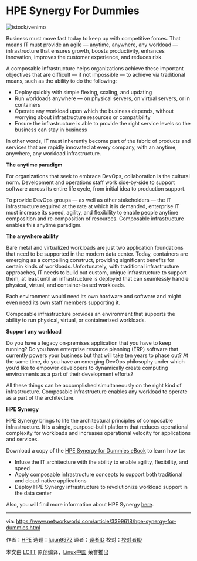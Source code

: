 [#]: collector: (lujun9972)
[#]: translator: ( )
[#]: reviewer: ( )
[#]: publisher: ( )
[#]: url: ( )
[#]: subject: (HPE Synergy For Dummies)
[#]: via: (https://www.networkworld.com/article/3399618/hpe-synergy-for-dummies.html)
[#]: author: (HPE https://www.networkworld.com/author/Michael-Cooney/)

HPE Synergy For Dummies
======

![istock/venimo][1]

Business must move fast today to keep up with competitive forces. That means IT must provide an agile — anytime, anywhere, any workload — infrastructure that ensures growth, boosts productivity, enhances innovation, improves the customer experience, and reduces risk.

A composable infrastructure helps organizations achieve these important objectives that are difficult — if not impossible — to achieve via traditional means, such as the ability to do the following:

  * Deploy quickly with simple flexing, scaling, and updating
  * Run workloads anywhere — on physical servers, on virtual servers, or in containers
  * Operate any workload upon which the business depends, without worrying about infrastructure resources or compatibility
  * Ensure the infrastructure is able to provide the right service levels so the business can stay in business



In other words, IT must inherently become part of the fabric of products and services that are rapidly innovated at every company, with an anytime, anywhere, any workload infrastructure.

**The anytime paradigm**

For organizations that seek to embrace DevOps, collaboration is the cultural norm. Development and operations staff work side‐by‐side to support software across its entire life cycle, from initial idea to production support.

To provide DevOps groups — as well as other stakeholders — the IT infrastructure required at the rate at which it is demanded, enterprise IT must increase its speed, agility, and flexibility to enable people anytime composition and re‐composition of resources. Composable infrastructure enables this anytime paradigm.

**The anywhere ability**

Bare metal and virtualized workloads are just two application foundations that need to be supported in the modern data center. Today, containers are emerging as a compelling construct, providing significant benefits for certain kinds of workloads. Unfortunately, with traditional infrastructure approaches, IT needs to build out custom, unique infrastructure to support them, at least until an infrastructure is deployed that can seamlessly handle physical, virtual, and container‐based workloads.

Each environment would need its own hardware and software and might even need its own staff members supporting it.

Composable infrastructure provides an environment that supports the ability to run physical, virtual, or containerized workloads.

**Support any workload**

Do you have a legacy on‐premises application that you have to keep running? Do you have enterprise resource planning (ERP) software that currently powers your business but that will take ten years to phase out? At the same time, do you have an emerging DevOps philosophy under which you’d like to empower developers to dynamically create computing environments as a part of their development efforts?

All these things can be accomplished simultaneously on the right kind of infrastructure. Composable infrastructure enables any workload to operate as a part of the architecture.

**HPE Synergy**

HPE Synergy brings to life the architectural principles of composable infrastructure. It is a single, purpose-built platform that reduces operational complexity for workloads and increases operational velocity for applications and services.

Download a copy of the [HPE Synergy for Dummies eBook][2] to learn how to:

  * Infuse the IT architecture with the ability to enable agility, flexibility, and speed
  * Apply composable infrastructure concepts to support both traditional and cloud-native applications
  * Deploy HPE Synergy infrastructure to revolutionize workload support in the data center



Also, you will find more information about HPE Synergy [here][3].

--------------------------------------------------------------------------------

via: https://www.networkworld.com/article/3399618/hpe-synergy-for-dummies.html

作者：[HPE][a]
选题：[lujun9972][b]
译者：[译者ID](https://github.com/译者ID)
校对：[校对者ID](https://github.com/校对者ID)

本文由 [LCTT](https://github.com/LCTT/TranslateProject) 原创编译，[Linux中国](https://linux.cn/) 荣誉推出

[a]: https://www.networkworld.com/author/Michael-Cooney/
[b]: https://github.com/lujun9972
[1]: https://images.idgesg.net/images/article/2019/06/istock-1026657600-100798064-large.jpg
[2]: https://www.hpe.com/us/en/resources/integrated-systems/synergy-for-dummies.html
[3]: http://hpe.com/synergy
